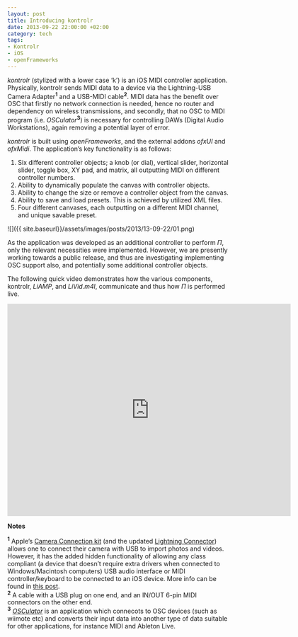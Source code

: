 ```yaml
---
layout: post
title: Introducing kontrolr
date: 2013-09-22 22:00:00 +02:00
category: tech
tags:
- Kontrolr
- iOS
- openFrameworks
---
```

*kontrolr* (stylized with a lower case ‘k’) is an iOS MIDI controller application. Physically, kontrolr sends MIDI data to a device via the Lightning-USB Camera Adapter<sup>**1**</sup> and a USB-MIDI cable<sup>**2**</sup>. MIDI data has the benefit over OSC that firstly no network connection is needed, hence no router and dependency on wireless transmissions, and secondly, that no OSC to MIDI program (i.e. *OSCulator*<sup>**3**</sup>) is necessary for controlling DAWs (Digital Audio Workstations), again removing a potential layer of error.

*kontrolr* is built using *openFrameworks*, and the external addons *ofxUI* and *ofxMidi*. The application’s key functionality is as follows:
1. Six different controller objects; a knob (or dial), vertical slider, horizontal slider, toggle box, XY pad, and matrix, all outputting MIDI on different controller numbers.
2. Ability to dynamically populate the canvas with controller objects.
3. Ability to change the size or remove a controller object from the canvas.
4. Ability to save and load presets. This is achieved by utilized XML files.
5. Four different canvases, each outputting on a different MIDI channel, and unique savable preset.

![]({{ site.baseurl}}/assets/images/posts/2013/13-09-22/01.png)

As the application was developed as an additional controller to perform *П*, only the relevant necessities were implemented. However, we are presently working towards a public release, and thus are investigating implementing OSC support also, and potentially some additional controller objects.

The following quick video demonstrates how the various components, kontrolr, *LiAMP*, and *LiVid.m4l*, communicate and thus how *П* is performed live.

<iframe src="https://player.vimeo.com/video/73566979" width="640" height="480" frameborder="0" webkitallowfullscreen mozallowfullscreen allowfullscreen></iframe>
<p></p>

**Notes**

<sup><b>1</b></sup>
Apple’s [Camera Connection kit](https://www.apple.com/uk/shop/product/MC531ZM/A/apple-ipad-camera-connection-kit) (and the updated [Lightning Connector](https://www.apple.com/uk/shop/product/MD821ZM/A/lightning-to-usb-camera-adapter)) allows one to connect their camera with USB to import photos and videos. However, it has the added hidden functionality of allowing any class compliant (a device that doesn’t require extra drivers when connected to Windows/Macintosh computers) USB audio interface or MIDI controller/keyboard to be connected to an iOS device. More info can be found in [this post](http://ma101jl.tumblr.com/post/38412006721/the-ipad-as-a-mobile-audio-studio).<br />
<sup><b>2</b></sup>
A cable with a USB plug on one end, and an IN/OUT 6-pin MIDI connectors on the other end.<br />
<sup><b>3</b></sup>
[*OSCulator*](https://osculator.net/) is an application which connecots to OSC devices (such as wiimote etc) and converts their input data into another type of data suitable for other applications, for instance MIDI and Ableton Live.
